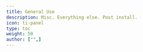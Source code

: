 ```yaml
---
title: General Use
description: Misc. Everything else. Post install.
icon: ti-panel
type: toc
weight: 50
author: ["",]
---
```

